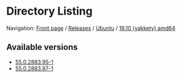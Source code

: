 # Directory Listing

Navigation: [Front page](/) / [Releases](/ungoogled-chromium-binaries/releases/) / [Ubuntu](/ungoogled-chromium-binaries/releases/ubuntu) / [16.10 (yakkety) amd64](/ungoogled-chromium-binaries/releases/ubuntu/yakkety_amd64)

## Available versions

* [55.0.2883.95-1](/ungoogled-chromium-binaries/releases/ubuntu/yakkety_amd64/55.0.2883.95-1)
* [55.0.2883.87-1](/ungoogled-chromium-binaries/releases/ubuntu/yakkety_amd64/55.0.2883.87-1)


